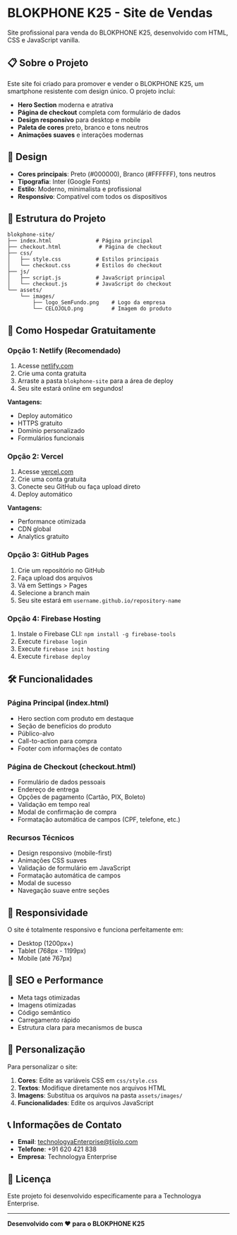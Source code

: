 # BLOKPHONE K25 - Site de Vendas

Site profissional para venda do BLOKPHONE K25, desenvolvido com HTML, CSS e JavaScript vanilla.

## 📋 Sobre o Projeto

Este site foi criado para promover e vender o BLOKPHONE K25, um smartphone resistente com design único. O projeto inclui:

- **Hero Section** moderna e atrativa
- **Página de checkout** completa com formulário de dados
- **Design responsivo** para desktop e mobile
- **Paleta de cores** preto, branco e tons neutros
- **Animações suaves** e interações modernas

## 🎨 Design

- **Cores principais**: Preto (#000000), Branco (#FFFFFF), tons neutros
- **Tipografia**: Inter (Google Fonts)
- **Estilo**: Moderno, minimalista e profissional
- **Responsivo**: Compatível com todos os dispositivos

## 📁 Estrutura do Projeto

```
blokphone-site/
├── index.html              # Página principal
├── checkout.html            # Página de checkout
├── css/
│   ├── style.css           # Estilos principais
│   └── checkout.css        # Estilos do checkout
├── js/
│   ├── script.js           # JavaScript principal
│   └── checkout.js         # JavaScript do checkout
└── assets/
    └── images/
        ├── logo_SemFundo.png    # Logo da empresa
        └── CELOJOLO.png         # Imagem do produto
```

## 🚀 Como Hospedar Gratuitamente

### Opção 1: Netlify (Recomendado)

1. Acesse [netlify.com](https://netlify.com)
2. Crie uma conta gratuita
3. Arraste a pasta `blokphone-site` para a área de deploy
4. Seu site estará online em segundos!

**Vantagens:**
- Deploy automático
- HTTPS gratuito
- Domínio personalizado
- Formulários funcionais

### Opção 2: Vercel

1. Acesse [vercel.com](https://vercel.com)
2. Crie uma conta gratuita
3. Conecte seu GitHub ou faça upload direto
4. Deploy automático

**Vantagens:**
- Performance otimizada
- CDN global
- Analytics gratuito

### Opção 3: GitHub Pages

1. Crie um repositório no GitHub
2. Faça upload dos arquivos
3. Vá em Settings > Pages
4. Selecione a branch main
5. Seu site estará em `username.github.io/repository-name`

### Opção 4: Firebase Hosting

1. Instale o Firebase CLI: `npm install -g firebase-tools`
2. Execute `firebase login`
3. Execute `firebase init hosting`
4. Execute `firebase deploy`

## 🛠️ Funcionalidades

### Página Principal (index.html)
- Hero section com produto em destaque
- Seção de benefícios do produto
- Público-alvo
- Call-to-action para compra
- Footer com informações de contato

### Página de Checkout (checkout.html)
- Formulário de dados pessoais
- Endereço de entrega
- Opções de pagamento (Cartão, PIX, Boleto)
- Validação em tempo real
- Modal de confirmação de compra
- Formatação automática de campos (CPF, telefone, etc.)

### Recursos Técnicos
- Design responsivo (mobile-first)
- Animações CSS suaves
- Validação de formulário em JavaScript
- Formatação automática de campos
- Modal de sucesso
- Navegação suave entre seções

## 📱 Responsividade

O site é totalmente responsivo e funciona perfeitamente em:
- Desktop (1200px+)
- Tablet (768px - 1199px)
- Mobile (até 767px)

## 🎯 SEO e Performance

- Meta tags otimizadas
- Imagens otimizadas
- Código semântico
- Carregamento rápido
- Estrutura clara para mecanismos de busca

## 🔧 Personalização

Para personalizar o site:

1. **Cores**: Edite as variáveis CSS em `css/style.css`
2. **Textos**: Modifique diretamente nos arquivos HTML
3. **Imagens**: Substitua os arquivos na pasta `assets/images/`
4. **Funcionalidades**: Edite os arquivos JavaScript

## 📞 Informações de Contato

- **Email**: technologyaEnterprise@tijolo.com
- **Telefone**: +91 620 421 838
- **Empresa**: Technologya Enterprise

## 📄 Licença

Este projeto foi desenvolvido especificamente para a Technologya Enterprise.

---

**Desenvolvido com ❤️ para o BLOKPHONE K25**

